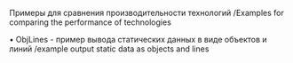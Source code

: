 Примеры для сравнения производительности технологий
  /Examples for comparing the performance of technologies

• ObjLines - пример вывода статических данных в виде объектов и линий
  /example output static data as objects and lines

